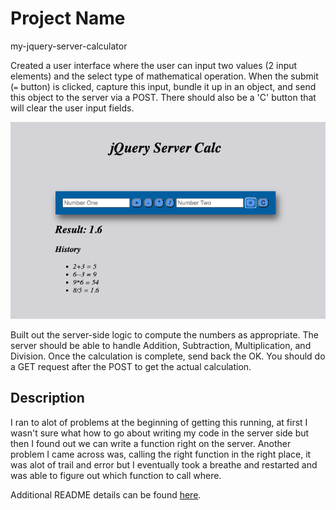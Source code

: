 # Project Name
my-jquery-server-calculator 

Created a user interface where the user can input two values (2 input elements) and the select type of mathematical operation. When the submit (`=` button) is clicked, capture this input, bundle it up in an object, and send this object to the server via a POST. There should also be a 'C' button that will clear the user input fields.

![ScreenShot.png](ScreenShot.png)

Built out the server-side logic to compute the numbers as appropriate. The server should be able to handle Addition, Subtraction, Multiplication, and Division. Once the calculation is complete, send back the OK. You should do a GET request after the POST to get the actual calculation.

## Description

I ran to alot of problems at the beginning of getting this running, at first I wasn't sure what how to go about writing my code in the server side but then I found out we can write a function right on the server. Another problem I came across was, calling the right function in the right place, it was alot of trail and error but I eventually took a breathe and restarted and was able to figure out which function to call where.

Additional README details can be found [here](https://github.com/PrimeAcademy/readme-template/blob/master/README.md).
